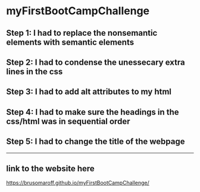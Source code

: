 # myFirstBootCampChallenge

## Step 1: I had to replace the nonsemantic elements with semantic elements

## Step 2: I had to condense the unessecary extra lines in the css 

## Step 3: I had to add alt attributes to my html

## Step 4: I had to make sure the headings in the css/html was in sequential order

## Step 5: I had to change the title of the webpage
---
## link to the website here
https://brusomaroff.github.io/myFirstBootCampChallenge/

